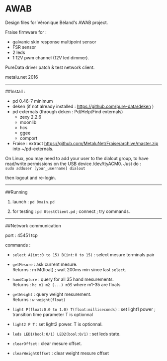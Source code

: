 # AWAB

Design files for Véronique Béland's AWAB project.

Fraise firmware for :
- galvanic skin response multipoint sensor 
- FSR sensor 
- 2 leds 
- 1 12V pwm channel (12V led dimmer).

PureData driver patch & test network client.


metalu.net 2016


-----
##Install :

- pd 0.46-7 minimum
- deken (if not already installed : https://github.com/pure-data/deken )
- pd externals (through deken : Pd/Help/Find externals)
	-	zexy 2.2.6 
	-	moonlib 
	-	hcs 
	-	ggee
	-	comport 
- Fraise : extract https://github.com/MetaluNet/Fraise/archive/master.zip into ~/pd-externals.  

On Linux, you may need to add your user to the dialout group, 
to have read/write permissions on the USB device /dev/ttyACM0. Just do :   
`sudo adduser [your_username] dialout`

then logout and re-login.



-----
##Running
1) launch : `pd 0main.pd`  

2) for testing : `pd 0testClient.pd` ; connect ; try commands.

-----
##Network communication

port : 45451 tcp

commands :

- `select A(int:0 to 15) B(int:0 to 15)` : select mesure terminals pair

- `getMesure` : ask current mesure.   
  Returns : m M(float) ; wait 200ms min since last `select`.

- `handCapture` : query for all 35 hand mesurements.   
  Returns : `hc m1 m2 (...) m35` where m1-35 are floats

- `getWeight` : query weight mesurement.  
  Returns : `w weight(float)`

- `light P(float:0.0 to 1.0) T(float:milliseconds)` : set light1 power ; transition time parameter T is optionnal

- `light2 P T` : set light2 power. T is optionnal.

- `leds LED1(bool:0/1) LED2(bool:0/1)` : set leds state.
 
- `clearOffset` : clear mesure offset.

- `clearWeightOffset` : clear weight mesure offset



